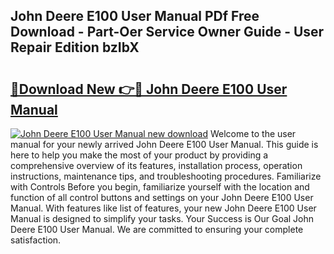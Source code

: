 ## John Deere E100 User Manual PDf Free Download - Part-Oer Service Owner Guide - User Repair Edition bzIbX

# <h2><a href="http://bc95181.oget.top/?id=John+Deere+E100+User+Manual">🔗Download New 👉🔴 John Deere E100 User Manual</a></h2>

[![John Deere E100 User Manual new download](https://i.imgur.com/5g1atiW.png)](http://bc95181.oget.top/?id=John+Deere+E100+User+Manual)
Welcome to the user manual for your newly arrived John Deere E100 User Manual. This guide is here to help you make the most of your product by providing a comprehensive overview of its features, installation process, operation instructions, maintenance tips, and troubleshooting procedures. Familiarize with Controls Before you begin, familiarize yourself with the location and function of all control buttons and settings on your John Deere E100 User Manual. With features like list of features, your new John Deere E100 User Manual is designed to simplify your tasks. Your Success is Our Goal John Deere E100 User Manual. We are committed to ensuring your complete satisfaction.
